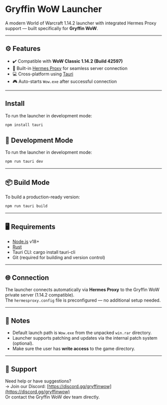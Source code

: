 # Gryffin WoW Launcher

A modern World of Warcraft 1.14.2 launcher with integrated Hermes Proxy support — built specifically for **Gryffin WoW**.

---

## ⚙️ Features

- ✔️ Compatible with **WoW Classic 1.14.2 (Build 42597)**
- 🔌 Built-in [Hermes Proxy](https://github.com/wowdev/hermes-proxy) for seamless server connection
- 💻 Cross-platform using [Tauri](https://tauri.app)
- 🎮 Auto-starts `Wow.exe` after successful connection

---

## Install

To run the launcher in development mode:
```bash
npm install tauri
`````

## 🧪 Development Mode

To run the launcher in development mode:
```bash
npm run tauri dev
`````

---

## 📦 Build Mode

To build a production-ready version:
```bash
npm run tauri build
`````

---

## 🖥 Requirements

- [Node.js](https://nodejs.org/) v18+
- [Rust](https://www.rust-lang.org/tools/install)
- Tauri CLI: cargo install tauri-cli
- Git (required for building and version control)

---

## 🌐 Connection

The launcher connects automatically via **Hermes Proxy** to the Gryffin WoW private server (1.14.2 compatible).  
The `hermesproxy.config` file is preconfigured — no additional setup needed.

---

## 🧩 Notes

- Default launch path is `Wow.exe` from the unpacked `win.rar` directory.
- Launcher supports patching and updates via the internal patch system (optional).
- Make sure the user has **write access** to the game directory.

---

## 💬 Support

Need help or have suggestions?  
→ Join our Discord: [https://discord.gg/gryffinwow](https://discord.gg/gryffinwow)  
Or contact the Gryffin WoW dev team directly.

